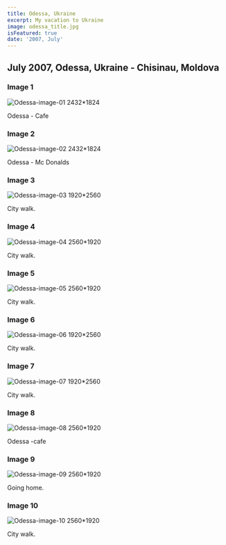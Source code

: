 ```yaml
---
title: Odessa, Ukraine
excerpt: My vacation to Ukraine
image: odessa_title.jpg
isFeatured: true
date: '2007, July'
---
```


## July 2007, Odessa, Ukraine - Сhisinau, Moldova

### Image 1

![Odessa-image-01 2432*1824](image_01.jpg)

Odessa - Cafe

### Image 2

![Odessa-image-02 2432*1824](image_02.jpg)

Odessa - Mc Donalds

### Image 3

![Odessa-image-03 1920*2560](image_03.jpg)

City walk.

### Image 4

![Odessa-image-04 2560*1920](image_04.jpg)

City walk.

### Image 5

![Odessa-image-05 2560*1920](image_05.jpg)

City walk.

### Image 6

![Odessa-image-06 1920*2560](image_06.jpg)

City walk.

### Image 7

![Odessa-image-07 1920*2560](image_07.jpg)

City walk.

### Image 8

![Odessa-image-08 2560*1920](image_08.jpg)

Odessa -cafe

### Image 9

![Odessa-image-09 2560*1920](image_09.jpg)

Going home.

### Image 10

![Odessa-image-10 2560*1920](image_10.jpg)

City walk.
